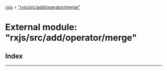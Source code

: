 [rxjs](../README.md) > ["rxjs/src/add/operator/merge"](../modules/_rxjs_src_add_operator_merge_.md)

# External module: "rxjs/src/add/operator/merge"

## Index

---

